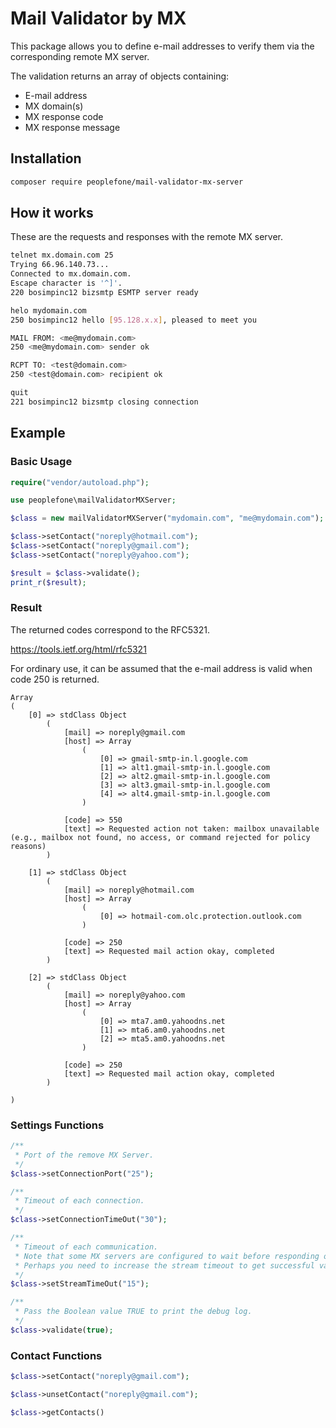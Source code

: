 # Mail Validator by MX

This package allows you to define e-mail addresses to verify them via the corresponding remote MX server.

The  validation returns an array of objects containing:
* E-mail address
* MX domain(s)
* MX response code
* MX response message

## Installation

```bash
composer require peoplefone/mail-validator-mx-server
```

## How it works

These are the requests and responses with the remote MX server.

```bash
telnet mx.domain.com 25
Trying 66.96.140.73...
Connected to mx.domain.com.
Escape character is '^]'.
220 bosimpinc12 bizsmtp ESMTP server ready
```

```bash
helo mydomain.com
250 bosimpinc12 hello [95.128.x.x], pleased to meet you
```

```bash
MAIL FROM: <me@mydomain.com>
250 <me@mydomain.com> sender ok
```

```bash
RCPT TO: <test@domain.com>
250 <test@domain.com> recipient ok
```

```bash
quit
221 bosimpinc12 bizsmtp closing connection
```

## Example

### Basic Usage

```php
require("vendor/autoload.php");

use peoplefone\mailValidatorMXServer;

$class = new mailValidatorMXServer("mydomain.com", "me@mydomain.com");

$class->setContact("noreply@hotmail.com");
$class->setContact("noreply@gmail.com");
$class->setContact("noreply@yahoo.com");

$result = $class->validate();
print_r($result);
```

### Result

The returned codes correspond to the RFC5321.

https://tools.ietf.org/html/rfc5321

For ordinary use, it can be assumed that the e-mail address is valid when code 250 is returned.

```
Array
(
    [0] => stdClass Object
        (
            [mail] => noreply@gmail.com
            [host] => Array
                (
                    [0] => gmail-smtp-in.l.google.com
                    [1] => alt1.gmail-smtp-in.l.google.com
                    [2] => alt2.gmail-smtp-in.l.google.com
                    [3] => alt3.gmail-smtp-in.l.google.com
                    [4] => alt4.gmail-smtp-in.l.google.com
                )

            [code] => 550
            [text] => Requested action not taken: mailbox unavailable (e.g., mailbox not found, no access, or command rejected for policy reasons)
        )

    [1] => stdClass Object
        (
            [mail] => noreply@hotmail.com
            [host] => Array
                (
                    [0] => hotmail-com.olc.protection.outlook.com
                )

            [code] => 250
            [text] => Requested mail action okay, completed
        )

    [2] => stdClass Object
        (
            [mail] => noreply@yahoo.com
            [host] => Array
                (
                    [0] => mta7.am0.yahoodns.net
                    [1] => mta6.am0.yahoodns.net
                    [2] => mta5.am0.yahoodns.net
                )

            [code] => 250
            [text] => Requested mail action okay, completed
        )

)

```

### Settings Functions

```php
/**
 * Port of the remove MX Server.
 */
$class->setConnectionPort("25");

/**
 * Timeout of each connection.
 */
$class->setConnectionTimeOut("30");

/**
 * Timeout of each communication.
 * Note that some MX servers are configured to wait before responding or respond with multiple lines.
 * Perhaps you need to increase the stream timeout to get successful validation.
 */
$class->setStreamTimeOut("15");

/**
 * Pass the Boolean value TRUE to print the debug log.
 */
$class->validate(true);
```

### Contact Functions

```php
$class->setContact("noreply@gmail.com");

$class->unsetContact("noreply@gmail.com");

$class->getContacts()
```
